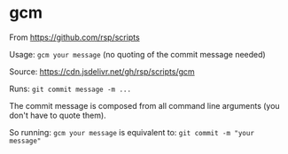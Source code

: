 gcm
===
From https://github.com/rsp/scripts

Usage: `gcm your message` (no quoting of the commit message needed)

Source: https://cdn.jsdelivr.net/gh/rsp/scripts/gcm

Runs: `git commit message -m ...`

The commit message is composed from all command line arguments
(you don't have to quote them).

So running: `gcm your message`
is equivalent to: `git commit -m "your message"`

